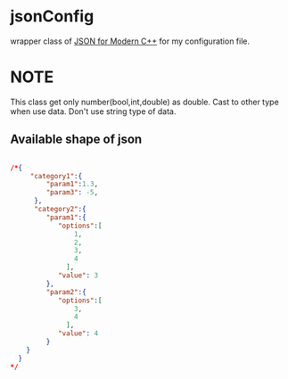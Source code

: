 # jsonConfig  
wrapper class of [JSON for Modern C++](https://github.com/nlohmann/json) for my configuration file.  
  
# NOTE   
This class get only number(bool,int,double) as double. Cast to other type when use data. Don't use string type of data.    


## Available shape of json
```json

/*{
     "category1":{
         "param1":1.3,
         "param3": -5,
      },
      "category2":{
         "param1":{
            "options":[
                1,
                2,
                3,
                4
              ],
            "value": 3
         },
         "param2":{
            "options":[
                3,
                4
              ],
            "value": 4
         }
    }
  }
*/
```
